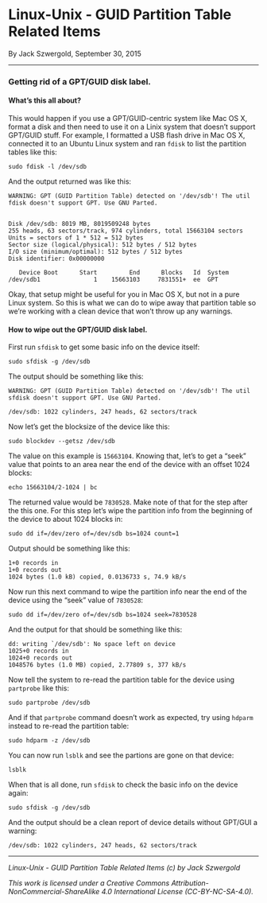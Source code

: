 # Linux-Unix - GUID Partition Table Related Items

By Jack Szwergold, September 30, 2015

***

### Getting rid of a GPT/GUID disk label.

#### What’s this all about?

This would happen if you use a GPT/GUID-centric system like Mac OS X, format a disk and then need to use it on a Linix system that doesn’t support GPT/GUID stuff. For example, I formatted a USB flash drive in Mac OS X, connected it to an Ubuntu Linux system and ran `fdisk` to list the partition tables like this:

    sudo fdisk -l /dev/sdb

And the output returned was like this:

	WARNING: GPT (GUID Partition Table) detected on '/dev/sdb'! The util fdisk doesn't support GPT. Use GNU Parted.
	
	
	Disk /dev/sdb: 8019 MB, 8019509248 bytes
	255 heads, 63 sectors/track, 974 cylinders, total 15663104 sectors
	Units = sectors of 1 * 512 = 512 bytes
	Sector size (logical/physical): 512 bytes / 512 bytes
	I/O size (minimum/optimal): 512 bytes / 512 bytes
	Disk identifier: 0x00000000
	
	   Device Boot      Start         End      Blocks   Id  System
	/dev/sdb1               1    15663103     7831551+  ee  GPT

Okay, that setup might be useful for you in Mac OS X, but not in a pure Linux system. So this is what we can do to wipe away that partition table so we’re working with a clean device that won’t throw up any warnings.

#### How to wipe out the GPT/GUID disk label.

First run `sfdisk` to get some basic info on the device itself:

    sudo sfdisk -g /dev/sdb

The output should be something like this:

	WARNING: GPT (GUID Partition Table) detected on '/dev/sdb'! The util sfdisk doesn't support GPT. Use GNU Parted.
	
	/dev/sdb: 1022 cylinders, 247 heads, 62 sectors/track

Now let’s get the blocksize of the device like this:

    sudo blockdev --getsz /dev/sdb

The value on this example is `15663104`. Knowing that, let’s to get a “seek” value that points to an area near the end of the device with an offset 1024 blocks:

    echo 15663104/2-1024 | bc

The returned value would be `7830528`. Make note of that for the step after the this one. For this step let’s wipe the partition info from the beginning of the device to about 1024 blocks in:

    sudo dd if=/dev/zero of=/dev/sdb bs=1024 count=1

Output should be something like this:

	1+0 records in
	1+0 records out
	1024 bytes (1.0 kB) copied, 0.0136733 s, 74.9 kB/s

Now run this next command to wipe the partition info near the end of the device using the “seek” value of `7830528`:

    sudo dd if=/dev/zero of=/dev/sdb bs=1024 seek=7830528

And the output for that should be something like this:

	dd: writing `/dev/sdb': No space left on device
	1025+0 records in
	1024+0 records out
	1048576 bytes (1.0 MB) copied, 2.77809 s, 377 kB/s

Now tell the system to re-read the partition table for the device using `partprobe` like this:

    sudo partprobe /dev/sdb

And if that `partprobe` command doesn’t work as expected, try using `hdparm` instead to re-read the partition table:

    sudo hdparm -z /dev/sdb

You can now run `lsblk` and see the partions are gone on that device:

    lsblk

When that is all done, run `sfdisk` to check the basic info on the device again:

    sudo sfdisk -g /dev/sdb

And the output should be a clean report of device details without GPT/GUI a warning:

    /dev/sdb: 1022 cylinders, 247 heads, 62 sectors/track

***

*Linux-Unix - GUID Partition Table Related Items (c) by Jack Szwergold*

*This work is licensed under a Creative Commons Attribution-NonCommercial-ShareAlike 4.0 International License (CC-BY-NC-SA-4.0).*
